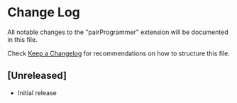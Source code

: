 # Change Log

All notable changes to the "pairProgrammer" extension will be documented in this file.

Check [Keep a Changelog](http://keepachangelog.com/) for recommendations on how to structure this file.

## [Unreleased]

- Initial release